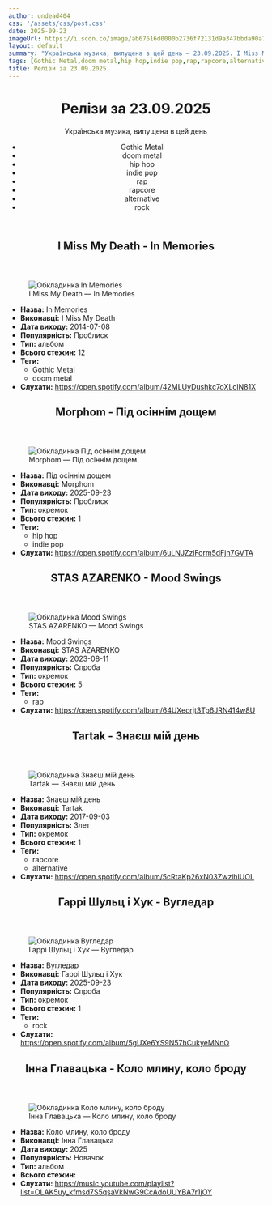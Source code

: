 ```yaml
---
author: undead404
css: '/assets/css/post.css'
date: 2025-09-23
imageUrl: https://i.scdn.co/image/ab67616d0000b2736f72131d9a347bbda90a73ac
layout: default
summary: "Українська музика, випущена в цей день – 23.09.2025. I Miss My Death, Morphom, STAS AZARENKO, Tartak і Гаррі Шульц"
tags: [Gothic Metal,doom metal,hip hop,indie pop,rap,rapcore,alternative,rock]
title: Релізи за 23.09.2025
---
```


<main class="main-content">
  <header>
    <h1>Релізи за <time datetime="2025-09-23">23.09.2025</time></h1>
    <p class="summary">Українська музика, випущена в цей день</p>
      <ul class="tags">
          <li>Gothic Metal</li>
          <li>doom metal</li>
          <li>hip hop</li>
          <li>indie pop</li>
          <li>rap</li>
          <li>rapcore</li>
          <li>alternative</li>
          <li>rock</li>
      </ul>
  </header>
  <section class="releases">
    <article class="release">
      <header>
        <h2>
          I Miss My Death - In Memories
        </h2>
      </header>
      <figure>
        <img src="https://i.scdn.co/image/ab67616d0000b2736f72131d9a347bbda90a73ac" alt="Обкладинка In Memories">
        <figcaption>I Miss My Death — In Memories</figcaption>
      </figure>
      <ul>
        <li><strong>Назва:</strong> In Memories</li>
        <li><strong>Виконавці:</strong> I Miss My Death</li>
        <li><strong>Дата виходу:</strong> 2014-07-08</li>
        <li><strong>Популярність:</strong> Проблиск</li>
        <li><strong>Тип:</strong> альбом</li>
        <li><strong>Всього стежин:</strong> 12</li>
            <li><strong>Теги:</strong>
            <ul class="tags">
                <li class="tag">Gothic Metal</li>
                <li class="tag">doom metal</li>
            </ul>
            </li>
        <li><strong>Слухати:</strong> <a href="https://open.spotify.com/album/42MLUyDushkc7oXLclN81X" target="_blank">https:&#x2F;&#x2F;open.spotify.com&#x2F;album&#x2F;42MLUyDushkc7oXLclN81X</a></li>
      </ul>
    </article>
    <article class="release">
      <header>
        <h2>
          Morphom - Під осіннім дощем
        </h2>
      </header>
      <figure>
        <img src="https://i.scdn.co/image/ab67616d0000b273f0f92c2444d9e8e48c74ed8b" alt="Обкладинка Під осіннім дощем">
        <figcaption>Morphom — Під осіннім дощем</figcaption>
      </figure>
      <ul>
        <li><strong>Назва:</strong> Під осіннім дощем</li>
        <li><strong>Виконавці:</strong> Morphom</li>
        <li><strong>Дата виходу:</strong> 2025-09-23</li>
        <li><strong>Популярність:</strong> Проблиск</li>
        <li><strong>Тип:</strong> окремок</li>
        <li><strong>Всього стежин:</strong> 1</li>
            <li><strong>Теги:</strong>
            <ul class="tags">
                <li class="tag">hip hop</li>
                <li class="tag">indie pop</li>
            </ul>
            </li>
        <li><strong>Слухати:</strong> <a href="https://open.spotify.com/album/6uLNJZziForm5dFjn7GVTA" target="_blank">https:&#x2F;&#x2F;open.spotify.com&#x2F;album&#x2F;6uLNJZziForm5dFjn7GVTA</a></li>
      </ul>
    </article>
    <article class="release">
      <header>
        <h2>
          STAS AZARENKO - Mood Swings
        </h2>
      </header>
      <figure>
        <img src="https://i.scdn.co/image/ab67616d0000b273a81f4c5d611bc20cf679812e" alt="Обкладинка Mood Swings">
        <figcaption>STAS AZARENKO — Mood Swings</figcaption>
      </figure>
      <ul>
        <li><strong>Назва:</strong> Mood Swings</li>
        <li><strong>Виконавці:</strong> STAS AZARENKO</li>
        <li><strong>Дата виходу:</strong> 2023-08-11</li>
        <li><strong>Популярність:</strong> Спроба</li>
        <li><strong>Тип:</strong> окремок</li>
        <li><strong>Всього стежин:</strong> 5</li>
            <li><strong>Теги:</strong>
            <ul class="tags">
                <li class="tag">rap</li>
            </ul>
            </li>
        <li><strong>Слухати:</strong> <a href="https://open.spotify.com/album/64UXeorjt3Tp6JRN414w8U" target="_blank">https:&#x2F;&#x2F;open.spotify.com&#x2F;album&#x2F;64UXeorjt3Tp6JRN414w8U</a></li>
      </ul>
    </article>
    <article class="release">
      <header>
        <h2>
          Tartak - Знаєш мій день
        </h2>
      </header>
      <figure>
        <img src="https://i.scdn.co/image/ab67616d0000b2730e448901bbdd34af9f08c3d2" alt="Обкладинка Знаєш мій день">
        <figcaption>Tartak — Знаєш мій день</figcaption>
      </figure>
      <ul>
        <li><strong>Назва:</strong> Знаєш мій день</li>
        <li><strong>Виконавці:</strong> Tartak</li>
        <li><strong>Дата виходу:</strong> 2017-09-03</li>
        <li><strong>Популярність:</strong> Злет</li>
        <li><strong>Тип:</strong> окремок</li>
        <li><strong>Всього стежин:</strong> 1</li>
            <li><strong>Теги:</strong>
            <ul class="tags">
                <li class="tag">rapcore</li>
                <li class="tag">alternative</li>
            </ul>
            </li>
        <li><strong>Слухати:</strong> <a href="https://open.spotify.com/album/5cRtaKp26xN03ZwzlhIUOL" target="_blank">https:&#x2F;&#x2F;open.spotify.com&#x2F;album&#x2F;5cRtaKp26xN03ZwzlhIUOL</a></li>
      </ul>
    </article>
    <article class="release">
      <header>
        <h2>
          Гаррі Шульц і Хук - Вугледар
        </h2>
      </header>
      <figure>
        <img src="https://i.scdn.co/image/ab67616d0000b27321d979a4ef710a89cbb53803" alt="Обкладинка Вугледар">
        <figcaption>Гаррі Шульц і Хук — Вугледар</figcaption>
      </figure>
      <ul>
        <li><strong>Назва:</strong> Вугледар</li>
        <li><strong>Виконавці:</strong> Гаррі Шульц і Хук</li>
        <li><strong>Дата виходу:</strong> 2025-09-23</li>
        <li><strong>Популярність:</strong> Спроба</li>
        <li><strong>Тип:</strong> окремок</li>
        <li><strong>Всього стежин:</strong> 1</li>
            <li><strong>Теги:</strong>
            <ul class="tags">
                <li class="tag">rock</li>
            </ul>
            </li>
        <li><strong>Слухати:</strong> <a href="https://open.spotify.com/album/5gUXe6YS9N57hCukyeMNnO" target="_blank">https:&#x2F;&#x2F;open.spotify.com&#x2F;album&#x2F;5gUXe6YS9N57hCukyeMNnO</a></li>
      </ul>
    </article>
    <article class="release">
      <header>
        <h2>
          Інна Главацька - Коло млину, коло броду
        </h2>
      </header>
      <figure>
        <img src="https://lh3.googleusercontent.com/oQ8Cpez70IC7Cy8uCNTNByvzaNa6wg009YCmjRLVPrNED6fK9BXGWbyrepclw6ZyYPAPg_e3fGz5Fg9K=w544-h544-l90-rj" alt="Обкладинка Коло млину, коло броду">
        <figcaption>Інна Главацька — Коло млину, коло броду</figcaption>
      </figure>
      <ul>
        <li><strong>Назва:</strong> Коло млину, коло броду</li>
        <li><strong>Виконавці:</strong> Інна Главацька</li>
        <li><strong>Дата виходу:</strong> 2025</li>
        <li><strong>Популярність:</strong> Новачок</li>
        <li><strong>Тип:</strong> альбом</li>
        <li><strong>Всього стежин:</strong> </li>
        <li><strong>Слухати:</strong> <a href="https://music.youtube.com/playlist?list=OLAK5uy_kfmsd7S5qsaVkNwG9CcAdoUUYBA7r1jOY" target="_blank">https:&#x2F;&#x2F;music.youtube.com&#x2F;playlist?list&#x3D;OLAK5uy_kfmsd7S5qsaVkNwG9CcAdoUUYBA7r1jOY</a></li>
      </ul>
    </article>
  </section>
</main>